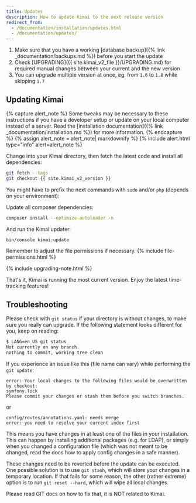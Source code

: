 ```yaml
---
title: Updates
description: How to update Kimai to the next release version
redirect_from:
  - /documentation/installation/updates.html
  - /documentation/updates/
---
```


1. Make sure that you have a working [database backup]({% link _documentation/backups.md %}) before you start the update
2. Check [UPGRADING]({{ site.kimai_v2_file }}/UPGRADING.md) for required manual changes between your current and the new version 
3. You can upgrade multiple version at once, eg. from `1.6` to `1.8` while skipping `1.7`

## Updating Kimai 

{% capture alert_note %}
Some tweaks may be necessary to these instructions if you have a developer setup or update on your local computer 
instead of a server. Read the [installation documentation]({% link _documentation/installation.md %}) for more information.
{% endcapture %}
{% assign alert_note = alert_note| markdownify %}
{% include alert.html type="info" alert=alert_note %} 

Change into your Kimai directory, then fetch the latest code and install all dependencies: 
```bash
git fetch --tags
git checkout {{ site.kimai_v2_version }}
```

You might have to prefix the next commands with `sudo` and/or `php` (depends on your environment):

Update all composer dependencies:
```bash
composer install --optimize-autoloader -n
```

And run the Kimai updater:
```bash
bin/console kimai:update
```

Remember to adjust the file permissions if necessary.
{% include file-permissions.html %} 

{% include upgrading-note.html %} 

That's it, Kimai is running the most current version. Enjoy the latest time-tracking features!

## Troubleshooting

Please check with `git status` if your directory is without changes, to make sure you really can upgrade.
If the following statement looks different for you, keep on reading:
```bash 
$ LANG=en_US git status
Not currently on any branch.
nothing to commit, working tree clean
```

If you experience an issue like this (file name can vary) while performing the `git update`: 

```
error: Your local changes to the following files would be overwritten by checkout:
symfony.lock
Please commit your changes or stash them before you switch branches.
```

or

```
config/routes/annotations.yaml: needs merge
error: you need to resolve your current index first
```

This means you have changes in at least one of the files in your installation.
This can happen by installing additional packages (e.g. for LDAP), or simply when you changed a configuration file (which was not meant to be changed, read the docs how to apply config changes in a safe manner). 

These changes need to be reverted before the update can be executed. 
One possible solution is to use `git stash`, which will store your changes in a temporary location.
If that fails for some reason, the other (rather extreme) option is to run `git reset --hard`, 
which will wipe all local changes. 

Please read GIT docs on how to fix that, it is NOT related to Kimai.
